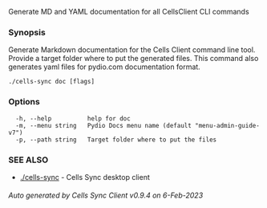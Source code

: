 Generate MD and YAML documentation for all CellsClient CLI commands

### Synopsis

Generate Markdown documentation for the Cells Client command line tool.
Provide a target folder where to put the generated files.
This command also generates yaml files for pydio.com documentation format.


```
./cells-sync doc [flags]
```

### Options

```
  -h, --help          help for doc
  -m, --menu string   Pydio Docs menu name (default "menu-admin-guide-v7")
  -p, --path string   Target folder where to put the files
```

### SEE ALSO

* [./cells-sync](./cells-sync)	 - Cells Sync desktop client

###### Auto generated by Cells Sync Client v0.9.4 on 6-Feb-2023
